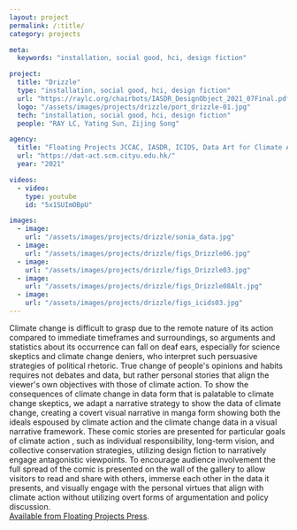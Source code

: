 ```yaml
---
layout: project
permalink: /:title/
category: projects

meta:
  keywords: "installation, social good, hci, design fiction"

project:
  title: "Drizzle"
  type: "installation, social good, hci, design fiction"
  url: "https://raylc.org/chairbots/IASDR_DesignObject_2021_07Final.pdf"
  logo: "/assets/images/projects/drizzle/port_drizzle-01.jpg"
  tech: "installation, social good, hci, design fiction"
  people: "RAY LC, Yating Sun, Zijing Song"

agency:
  title: "Floating Projects JCCAC, IASDR, ICIDS, Data Art for Climate Action"
  url: "https://dat-act.scm.cityu.edu.hk/"
  year: "2021"

videos:
  - video:
    type: youtube
    id: "5x1SUImOBpU"

images:
  - image:
    url: "/assets/images/projects/drizzle/sonia_data.jpg"
  - image:
    url: "/assets/images/projects/drizzle/figs_Drizzle06.jpg"
  - image:
    url: "/assets/images/projects/drizzle/figs_Drizzle03.jpg"
  - image:
    url: "/assets/images/projects/drizzle/figs_Drizzle08Alt.jpg"
  - image:
    url: "/assets/images/projects/drizzle/figs_icids03.jpg"
---
```

<p>Climate change is difficult to grasp due to the remote nature of its action compared to immediate timeframes and surroundings, so arguments and statistics about its occurrence can fall on deaf ears, especially for science skeptics and climate change deniers, who interpret such persuasive strategies of political rhetoric. True change of people's opinions and habits requires not debates and data, but rather personal stories that align the viewer's own objectives with those of climate action. To show the consequences of climate change in data form that is palatable to climate change skeptics, we adapt a narrative strategy to show the data of climate change, creating a covert visual narrative in manga form showing both the ideals espoused by climate action and the climate change data in a visual narrative framework. These comic stories are presented for particular goals of climate action , such as individual responsibility, long-term vision, and collective conservation strategies, utilizing design fiction to narratively engage antagonistic viewpoints. To encourage audience involvement the full spread of the comic is presented on the wall of the gallery to allow visitors to read and share with others, immerse each other in the data it presents, and visually engage with the personal virtues that align with climate action without utilizing overt forms of argumentation and policy discussion.<br>
<a href="http://floatingprojectscollective.net/art-notes/raylc-machine-human-co-authored-2-new-fp-monographs/">Available from Floating Projects Press</a>.</p>